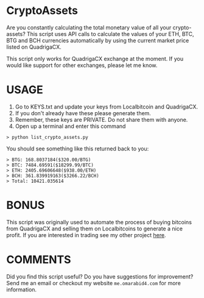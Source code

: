 # CryptoAssets
Are you constantly calculating the total monetary value of all your crypto-assets? This script uses API calls to calculate the values of your ETH, BTC, BTG and BCH currencies automatically by using the current market price listed on QuadrigaCX.

This script only works for QuadrigaCX exchange at the moment. If you would like support for other exchanges, please let me know.



# USAGE

 1. Go to KEYS.txt and update your keys from Localbitcoin and QuadrigaCX.
 2. If you don't already have these please generate them.
 3. Remember, these keys are PRIVATE. Do not share them with anyone.
 4. Open up a terminal and enter this command
```
> python list_crypto_assets.py
```
You should see something like this returned back to you:
```
> BTG: 168.8037184($320.00/BTG)
> BTC: 7484.69591($18299.99/BTC)
> ETH: 2405.69606648($938.00/ETH)
> BCH: 361.839919163($3266.22/BCH)
> Total: 10421.035614
```

# BONUS
This script was originally used to automate the process of buying bitcoins from QuadrigaCX and selling them on Localbitcoins to generate a nice profit. If you are interested in trading see my other project [here](https://github.com/omarabid59/Bitcoin_LBTC_Trading).


# COMMENTS
Did you find this script useful? Do you have suggestions for improvement? Send me an email or checkout my website `me.omarabid4.com` for more information.

